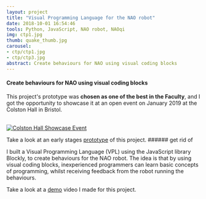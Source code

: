 ```yaml
---
layout: project
title: "Visual Programming Language for the NAO robot"
date: 2018-10-01 16:54:46
tools: Python, JavaScript, NAO robot, NAOqi
img: ctp1.jpg
thumb: quake_thumb.jpg
carousel:
- ctp/ctp1.jpg
- ctp/ctp3.jpg
abstract: Create behaviours for NAO using visual coding blocks
---
```

#### Create behaviours for NAO using visual coding blocks

This project's prototype was <b>chosen as one of the best in the Faculty</b>, and I got the opportunity to showcase it at an open event on January 2019 at the Colston Hall in Bristol.

<br>[![Colston Hall Showcase Event](https://i.gyazo.com/1e54fd06cba1c8c6465184485c3882a9.jpg)](https://gyazo.com/1e54fd06cba1c8c6465184485c3882a9)

Take a look at an early stages [prototype](https://www.youtube.com/watch?v=2YFnfZBKT6Q) of this project. ###### get rid of

I built a Visual Programming Language (VPL) using the JavaScript library Blockly, to create behaviours for the NAO robot. The idea is that by using visual coding blocks, inexperienced programmers can learn basic concepts of programming, whilst receiving feedback from the robot running the behaviours.

Take a look at a [demo](https://www.youtube.com/watch?v=FKX3VJ4p2M4) video I made for this project.